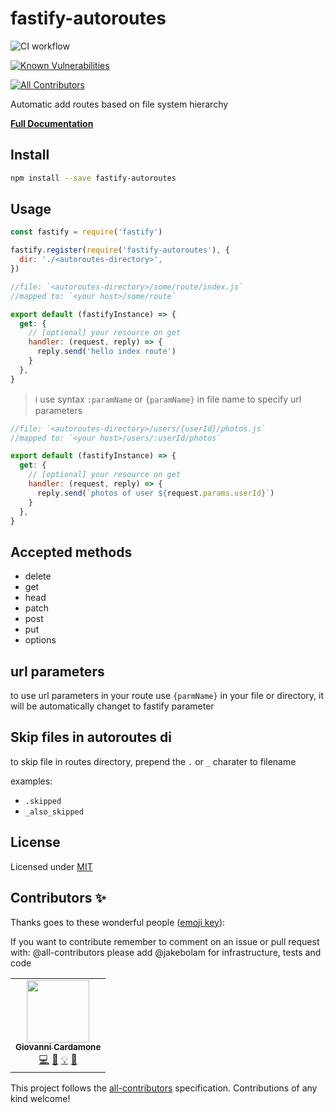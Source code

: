 # fastify-autoroutes

![CI workflow](https://github.com/GiovanniCardamone/fastify-autoroutes/workflows/CI%20workflow/badge.svg)

[![Known Vulnerabilities](https://snyk.io/test/github/GiovanniCardamone/fastify-autoroutes/badge.svg)](https://snyk.io/test/github/GiovanniCardamone/fastify-autoroutes)

<!-- ALL-CONTRIBUTORS-BADGE:START - Do not remove or modify this section -->
[![All Contributors](https://img.shields.io/badge/all_contributors-1-gren.svg?style=flat)](#contributors-)
<!-- ALL-CONTRIBUTORS-BADGE:END -->

Automatic add routes based on file system hierarchy

**[Full Documentation](https://giovannicardamone.github.io/fastify-autoroutes/)**

## Install

```sh
npm install --save fastify-autoroutes
```

## Usage

```js
const fastify = require('fastify')

fastify.register(require('fastify-autoroutes'), {
  dir: './<autoroutes-directory>',
})
```

```js
//file: `<autoroutes-directory>/some/route/index.js`
//mapped to: `<your host>/some/route`

export default (fastifyInstance) => {
  get: {
    // [optional] your resource on get
    handler: (request, reply) => {
      reply.send('hello index route')
    }
  },
}
```

> :information_source: use syntax `:paramName` or `{paramName}` in file name to specify url parameters

```js
//file: `<autoroutes-directory>/users/{userId}/photos.js`
//mapped to: `<your host>/users/:userId/photos`

export default (fastifyInstance) => {
  get: {
    // [optional] your resource on get
    handler: (request, reply) => {
      reply.send(`photos of user ${request.params.userId}`)
    }
  },
}
```

## Accepted methods

- delete
- get
- head
- patch
- post
- put
- options

## url parameters

to use url parameters in your route use `{parmName}` in your file or directory, it will be automatically changet to fastify parameter

## Skip files in autoroutes di

to skip file in routes directory, prepend the `.` or `_` charater to filename

examples:

- `.skipped`
- `_also_skipped`

## License

Licensed under [MIT](./LICENSE)

## Contributors ✨

Thanks goes to these wonderful people ([emoji key](https://allcontributors.org/docs/en/emoji-key)):

If you want to contribute remember to comment on an issue or pull request with:
@all-contributors please add @jakebolam for infrastructure, tests and code

<!-- ALL-CONTRIBUTORS-LIST:START - Do not remove or modify this section -->
<!-- prettier-ignore-start -->
<!-- markdownlint-disable -->
<table>
  <tr>
    <td align="center"><a href="http://giovannicardamone.github.io"><img src="https://avatars0.githubusercontent.com/u/5117748?v=4" width="100px;" alt=""/><br /><sub><b>Giovanni Cardamone</b></sub></a><br /><a href="https://github.com/GiovanniCardamone/fastify-autoroutes/commits?author=GiovanniCardamone" title="Code">💻</a> <a href="https://github.com/GiovanniCardamone/fastify-autoroutes/commits?author=GiovanniCardamone" title="Documentation">📖</a> <a href="#example-GiovanniCardamone" title="Examples">💡</a> <a href="#maintenance-GiovanniCardamone" title="Maintenance">🚧</a></td>
  </tr>
</table>

<!-- markdownlint-enable -->
<!-- prettier-ignore-end -->
<!-- ALL-CONTRIBUTORS-LIST:END -->

This project follows the [all-contributors](https://github.com/all-contributors/all-contributors) specification. Contributions of any kind welcome!
